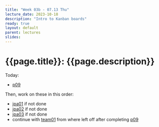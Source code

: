 ```yaml
---
title: "Week 03b - 07.13 Thu"
lecture_date: 2023-10-18
description: "Intro to Kanban boards"
ready: true
layout: default
parent: lectures
slides: 
---
```


# {{page.title}}: {{page.description}}

Today: 
* [p09](https://ucsb-cs156.github.io/f23/hwk/p09/)

Then, work on these in this order:
* [jpa01](https://ucsb-cs156.github.io/f23/lab/jpa01.html) if not done
* [jpa02](https://ucsb-cs156.github.io/f23/lab/jpa02.html) if not done
* [jpa03](https://ucsb-cs156.github.io/f23/lab/jpa03.html) if not done
* continue with [team01](https://ucsb-cs156.github.io/f23/lab/team01.html) from where left off after completing [p09](https://ucsb-cs156.github.io/f23/hwk/p09/) 
